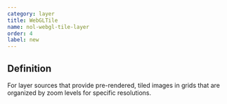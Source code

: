 ```yaml
---
category: layer
title: WebGLTile
name: nol-webgl-tile-layer
order: 4
label: new
---
```


## Definition

For layer sources that provide pre-rendered, tiled images in grids 
that are organized by zoom levels for specific resolutions. 